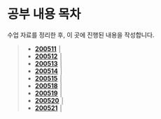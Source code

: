 # 공부 내용 목차

수업 자료를 정리한 후, 이 곳에 진행된 내용을 작성합니다.

> - __[200511](./200511.md)__ │ 
> - __[200512](./200512.md)__ │ 
> - __[200513](./200513.md)__ │ 
> - __[200514](./200514.md)__ │ 
> - __[200515](./200515.md)__ │ 
> - __[200518](./200518.md)__ │
> - __[200519](./200519.md)__ │ 
> - __[200520](./200520.md)__ │ 
> - __[200521](./200521.md)__ │ 
